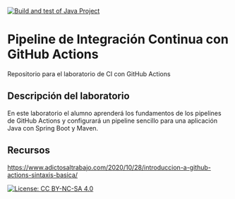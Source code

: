 [![Build and test of Java Project](https://github.com/ETSISI-EMS/ems2024-lab-1-3-ci-github-actions-albertoARG/actions/workflows/main.yml/badge.svg)](https://github.com/ETSISI-EMS/ems2024-lab-1-3-ci-github-actions-albertoARG/actions/workflows/main.yml)

# Pipeline de Integración Continua con GitHub Actions

Repositorio para el laboratorio de CI con GitHub Actions

## Descripción del laboratorio

En este laboratorio el alumno aprenderá los fundamentos de los pipelines de GitHub Actions y configurará un pipeline
sencillo para una aplicación Java con Spring Boot y Maven. 

## Recursos
https://www.adictosaltrabajo.com/2020/10/28/introduccion-a-github-actions-sintaxis-basica/

[![License: CC BY-NC-SA 4.0](https://img.shields.io/badge/License-CC_BY--NC--SA_4.0-lightgrey.svg)](https://creativecommons.org/licenses/by-nc-sa/4.0/)
